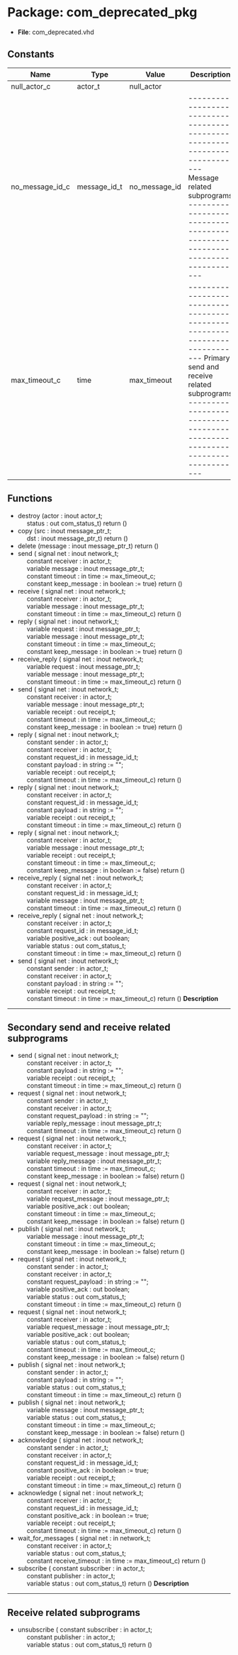 # Package: com_deprecated_pkg

- **File**: com_deprecated.vhd
## Constants

| Name            | Type         | Value          | Description                                                                                                                                                                                            |
| --------------- | ------------ | -------------- | ------------------------------------------------------------------------------------------------------------------------------------------------------------------------------------------------------ |
| null_actor_c    | actor_t      |  null_actor    |                                                                                                                                                                                                        |
| no_message_id_c | message_id_t |  no_message_id | ---------------------------------------------------------------------------  Message related subprograms ---------------------------------------------------------------------------                   |
| max_timeout_c   | time         |  max_timeout   | ---------------------------------------------------------------------------  Primary send and receive related subprograms ---------------------------------------------------------------------------  |
## Functions
- destroy <font id="function_arguments">(actor     : inout actor_t;<br><span style="padding-left:20px"> status : out com_status_t) </font> <font id="function_return">return ()</font>
- copy <font id="function_arguments">(src : inout message_ptr_t;<br><span style="padding-left:20px"> dst : inout message_ptr_t) </font> <font id="function_return">return ()</font>
- delete <font id="function_arguments">(message : inout message_ptr_t) </font> <font id="function_return">return ()</font>
- send <font id="function_arguments">( signal net            : inout network_t;<br><span style="padding-left:20px"> constant receiver     : in    actor_t;<br><span style="padding-left:20px"> variable message      : inout message_ptr_t;<br><span style="padding-left:20px"> constant timeout      : in    time    := max_timeout_c;<br><span style="padding-left:20px"> constant keep_message : in    boolean := true) </font> <font id="function_return">return ()</font>
- receive <font id="function_arguments">( signal net        : inout network_t;<br><span style="padding-left:20px"> constant receiver : in    actor_t;<br><span style="padding-left:20px"> variable message  : inout message_ptr_t;<br><span style="padding-left:20px"> constant timeout  : in    time := max_timeout_c) </font> <font id="function_return">return ()</font>
- reply <font id="function_arguments">( signal net            : inout network_t;<br><span style="padding-left:20px"> variable request      : inout message_ptr_t;<br><span style="padding-left:20px"> variable message      : inout message_ptr_t;<br><span style="padding-left:20px"> constant timeout      : in    time    := max_timeout_c;<br><span style="padding-left:20px"> constant keep_message : in    boolean := true) </font> <font id="function_return">return ()</font>
- receive_reply <font id="function_arguments">( signal net       : inout network_t;<br><span style="padding-left:20px"> variable request : inout message_ptr_t;<br><span style="padding-left:20px"> variable message : inout message_ptr_t;<br><span style="padding-left:20px"> constant timeout : in    time := max_timeout_c) </font> <font id="function_return">return ()</font>
- send <font id="function_arguments">( signal net            : inout network_t;<br><span style="padding-left:20px"> constant receiver     : in    actor_t;<br><span style="padding-left:20px"> variable message      : inout message_ptr_t;<br><span style="padding-left:20px"> variable receipt      : out   receipt_t;<br><span style="padding-left:20px"> constant timeout      : in    time    := max_timeout_c;<br><span style="padding-left:20px"> constant keep_message : in    boolean := true) </font> <font id="function_return">return ()</font>
- reply <font id="function_arguments">( signal net          : inout network_t;<br><span style="padding-left:20px"> constant sender     : in    actor_t;<br><span style="padding-left:20px"> constant receiver   : in    actor_t;<br><span style="padding-left:20px"> constant request_id : in    message_id_t;<br><span style="padding-left:20px"> constant payload    : in    string := "";<br><span style="padding-left:20px"> variable receipt    : out   receipt_t;<br><span style="padding-left:20px"> constant timeout    : in    time   := max_timeout_c) </font> <font id="function_return">return ()</font>
- reply <font id="function_arguments">( signal net          : inout network_t;<br><span style="padding-left:20px"> constant receiver   : in    actor_t;<br><span style="padding-left:20px"> constant request_id : in    message_id_t;<br><span style="padding-left:20px"> constant payload    : in    string := "";<br><span style="padding-left:20px"> variable receipt    : out   receipt_t;<br><span style="padding-left:20px"> constant timeout    : in    time   := max_timeout_c) </font> <font id="function_return">return ()</font>
- reply <font id="function_arguments">( signal net            : inout network_t;<br><span style="padding-left:20px"> constant receiver     : in    actor_t;<br><span style="padding-left:20px"> variable message      : inout message_ptr_t;<br><span style="padding-left:20px"> variable receipt      : out   receipt_t;<br><span style="padding-left:20px"> constant timeout      : in    time    := max_timeout_c;<br><span style="padding-left:20px"> constant keep_message : in    boolean := false) </font> <font id="function_return">return ()</font>
- receive_reply <font id="function_arguments">( signal net          : inout network_t;<br><span style="padding-left:20px"> constant receiver   : in    actor_t;<br><span style="padding-left:20px"> constant request_id : in    message_id_t;<br><span style="padding-left:20px"> variable message    : inout message_ptr_t;<br><span style="padding-left:20px"> constant timeout    : in    time := max_timeout_c) </font> <font id="function_return">return ()</font>
- receive_reply <font id="function_arguments">( signal net            : inout network_t;<br><span style="padding-left:20px"> constant receiver     : in    actor_t;<br><span style="padding-left:20px"> constant request_id   : in    message_id_t;<br><span style="padding-left:20px"> variable positive_ack : out   boolean;<br><span style="padding-left:20px"> variable status       : out   com_status_t;<br><span style="padding-left:20px"> constant timeout      : in    time := max_timeout_c) </font> <font id="function_return">return ()</font>
- send <font id="function_arguments">( signal net        : inout network_t;<br><span style="padding-left:20px"> constant sender   : in    actor_t;<br><span style="padding-left:20px"> constant receiver : in    actor_t;<br><span style="padding-left:20px"> constant payload  : in    string := "";<br><span style="padding-left:20px"> variable receipt  : out   receipt_t;<br><span style="padding-left:20px"> constant timeout  : in    time   := max_timeout_c) </font> <font id="function_return">return ()</font>
**Description**
---------------------------------------------------------------------------
 Secondary send and receive related subprograms
---------------------------------------------------------------------------

- send <font id="function_arguments">( signal net        : inout network_t;<br><span style="padding-left:20px"> constant receiver : in    actor_t;<br><span style="padding-left:20px"> constant payload  : in    string := "";<br><span style="padding-left:20px"> variable receipt  : out   receipt_t;<br><span style="padding-left:20px"> constant timeout  : in    time   := max_timeout_c) </font> <font id="function_return">return ()</font>
- request <font id="function_arguments">( signal net               : inout network_t;<br><span style="padding-left:20px"> constant sender          : in    actor_t;<br><span style="padding-left:20px"> constant receiver        : in    actor_t;<br><span style="padding-left:20px"> constant request_payload : in    string := "";<br><span style="padding-left:20px"> variable reply_message   : inout message_ptr_t;<br><span style="padding-left:20px"> constant timeout         : in    time   := max_timeout_c) </font> <font id="function_return">return ()</font>
- request <font id="function_arguments">( signal net               : inout network_t;<br><span style="padding-left:20px"> constant receiver        : in    actor_t;<br><span style="padding-left:20px"> variable request_message : inout message_ptr_t;<br><span style="padding-left:20px"> variable reply_message   : inout message_ptr_t;<br><span style="padding-left:20px"> constant timeout         : in    time    := max_timeout_c;<br><span style="padding-left:20px"> constant keep_message    : in    boolean := false) </font> <font id="function_return">return ()</font>
- request <font id="function_arguments">( signal net               : inout network_t;<br><span style="padding-left:20px"> constant receiver        : in    actor_t;<br><span style="padding-left:20px"> variable request_message : inout message_ptr_t;<br><span style="padding-left:20px"> variable positive_ack    : out   boolean;<br><span style="padding-left:20px"> constant timeout         : in    time    := max_timeout_c;<br><span style="padding-left:20px"> constant keep_message    : in    boolean := false) </font> <font id="function_return">return ()</font>
- publish <font id="function_arguments">( signal net            : inout network_t;<br><span style="padding-left:20px"> variable message      : inout message_ptr_t;<br><span style="padding-left:20px"> constant timeout      : in    time    := max_timeout_c;<br><span style="padding-left:20px"> constant keep_message : in    boolean := false) </font> <font id="function_return">return ()</font>
- request <font id="function_arguments">( signal net               : inout network_t;<br><span style="padding-left:20px"> constant sender          : in    actor_t;<br><span style="padding-left:20px"> constant receiver        : in    actor_t;<br><span style="padding-left:20px"> constant request_payload : in    string := "";<br><span style="padding-left:20px"> variable positive_ack    : out   boolean;<br><span style="padding-left:20px"> variable status          : out   com_status_t;<br><span style="padding-left:20px"> constant timeout         : in    time   := max_timeout_c) </font> <font id="function_return">return ()</font>
- request <font id="function_arguments">( signal net               : inout network_t;<br><span style="padding-left:20px"> constant receiver        : in    actor_t;<br><span style="padding-left:20px"> variable request_message : inout message_ptr_t;<br><span style="padding-left:20px"> variable positive_ack    : out   boolean;<br><span style="padding-left:20px"> variable status          : out   com_status_t;<br><span style="padding-left:20px"> constant timeout         : in    time    := max_timeout_c;<br><span style="padding-left:20px"> constant keep_message    : in    boolean := false) </font> <font id="function_return">return ()</font>
- publish <font id="function_arguments">( signal net       : inout network_t;<br><span style="padding-left:20px"> constant sender  : in    actor_t;<br><span style="padding-left:20px"> constant payload : in    string := "";<br><span style="padding-left:20px"> variable status  : out   com_status_t;<br><span style="padding-left:20px"> constant timeout : in    time   := max_timeout_c) </font> <font id="function_return">return ()</font>
- publish <font id="function_arguments">( signal net            : inout network_t;<br><span style="padding-left:20px"> variable message      : inout message_ptr_t;<br><span style="padding-left:20px"> variable status       : out   com_status_t;<br><span style="padding-left:20px"> constant timeout      : in    time    := max_timeout_c;<br><span style="padding-left:20px"> constant keep_message : in    boolean := false) </font> <font id="function_return">return ()</font>
- acknowledge <font id="function_arguments">( signal net            : inout network_t;<br><span style="padding-left:20px"> constant sender       : in    actor_t;<br><span style="padding-left:20px"> constant receiver     : in    actor_t;<br><span style="padding-left:20px"> constant request_id   : in    message_id_t;<br><span style="padding-left:20px"> constant positive_ack : in    boolean := true;<br><span style="padding-left:20px"> variable receipt      : out   receipt_t;<br><span style="padding-left:20px"> constant timeout      : in    time    := max_timeout_c) </font> <font id="function_return">return ()</font>
- acknowledge <font id="function_arguments">( signal net            : inout network_t;<br><span style="padding-left:20px"> constant receiver     : in    actor_t;<br><span style="padding-left:20px"> constant request_id   : in    message_id_t;<br><span style="padding-left:20px"> constant positive_ack : in    boolean := true;<br><span style="padding-left:20px"> variable receipt      : out   receipt_t;<br><span style="padding-left:20px"> constant timeout      : in    time    := max_timeout_c) </font> <font id="function_return">return ()</font>
- wait_for_messages <font id="function_arguments">( signal net               : in  network_t;<br><span style="padding-left:20px"> constant receiver        : in  actor_t;<br><span style="padding-left:20px"> variable status          : out com_status_t;<br><span style="padding-left:20px"> constant receive_timeout : in  time := max_timeout_c) </font> <font id="function_return">return ()</font>
- subscribe <font id="function_arguments">( constant subscriber : in  actor_t;<br><span style="padding-left:20px"> constant publisher  : in  actor_t;<br><span style="padding-left:20px"> variable status     : out com_status_t) </font> <font id="function_return">return ()</font>
**Description**
---------------------------------------------------------------------------
 Receive related subprograms
---------------------------------------------------------------------------

- unsubscribe <font id="function_arguments">( constant subscriber : in  actor_t;<br><span style="padding-left:20px"> constant publisher  : in  actor_t;<br><span style="padding-left:20px"> variable status     : out com_status_t) </font> <font id="function_return">return ()</font>
